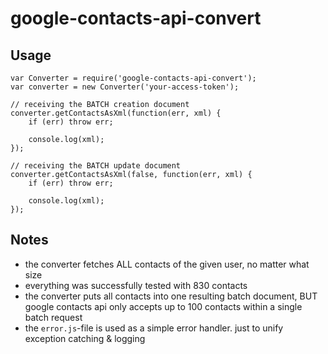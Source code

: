 # google-contacts-api-convert

## Usage

    var Converter = require('google-contacts-api-convert');
    var converter = new Converter('your-access-token');

    // receiving the BATCH creation document
    converter.getContactsAsXml(function(err, xml) {
    	if (err) throw err;

    	console.log(xml);
    });

    // receiving the BATCH update document
    converter.getContactsAsXml(false, function(err, xml) {
    	if (err) throw err;

    	console.log(xml);
    });

## Notes

 - the converter fetches ALL contacts of the given user, no matter what size
 - everything was successfully tested with 830 contacts
 - the converter puts all contacts into one resulting batch document, BUT google contacts api only accepts up to 100 contacts within a single batch request
 - the `error.js`-file is used as a simple error handler. just to unify exception catching & logging
